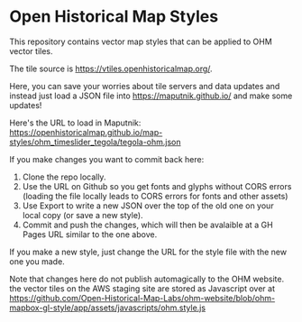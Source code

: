 # Open Historical Map Styles
This repository contains vector map styles that can be applied to OHM vector tiles. 

The tile source is https://vtiles.openhistoricalmap.org/.

Here, you can save your worries about tile servers and data updates and instead just load a JSON file into https://maputnik.github.io/ and make some updates!

Here's the URL to load in Maputnik: https://openhistoricalmap.github.io/map-styles/ohm_timeslider_tegola/tegola-ohm.json

If you make changes you want to commit back here:
1. Clone the repo locally.
2. Use the URL on Github so you get fonts and glyphs without CORS errors (loading the file locally leads to CORS errors for fonts and other assets)
3. Use Export to write a new JSON over the top of the old one on your local copy (or save a new style).
4. Commit and push the changes, which will then be avalaible at a GH Pages URL similar to the one above.

If you make a new style, just change the URL for the style file with the new one you made.

Note that changes here do not publish automagically to the OHM website. the vector tiles on the AWS staging site are stored as Javascript over at https://github.com/Open-Historical-Map-Labs/ohm-website/blob/ohm-mapbox-gl-style/app/assets/javascripts/ohm.style.js

